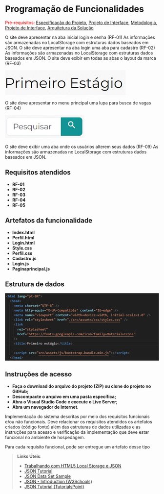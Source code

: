 # Programação de Funcionalidades

<span style="color:red">Pré-requisitos: <a href="2-Especificação do Projeto.md"> Especificação do Projeto</a></span>, <a href="3-Projeto de Interface.md"> Projeto de Interface</a>, <a href="4-Metodologia.md"> Metodologia</a>, <a href="3-Projeto de Interface.md"> Projeto de Interface</a>, <a href="5-Arquitetura da Solução.md"> Arquitetura da Solução</a>

O site deve apresentar na aba inicial login e senha (RF-01) 
As informações são armazenadas no LocalStorage com estruturas dados baseados em JSON.
O site deve apresentar na aba login uma aba para cadastro (RF-02)
As informações são armazenadas no LocalStorage com estruturas dados baseados em JSON.
O site deve exibir em todas as abas o layout da marca (RF-03)

![Funcionalidades](img/Logo.png)

O site deve apresentar no menu principal uma lupa para busca de vagas (RF-04)

![Funcionalidades](img/Lupa.png)

O site deve exibir uma aba onde os usuários alterem seus dados (RF-09)
As informações são armazenadas no LocalStorage com estruturas dados baseados em JSON.

## Requisitos atendidos

- **RF-01**
- **RF-02**
- **RF-03**
- **RF-04**
- **RF-05**

## Artefatos da funcionalidade

- **Index.html**
- **Perfil.html**
- **Login.html**
- **Style.css**
- **Perfil.css**
- **Cadastro.js**
- **Login.js**
- **Paginaprincipal.js**

## Estrutura de dados

![Funcionalidades](img/EstruturaDados.png)

## Instruções de acesso

- **Faça o download do arquivo do projeto (ZIP) ou clone do projeto no GitHub;**
- **Descompacte o arquivo em uma pasta específica;**
- **Abra o Visual Studio Code e execute o Live Server;**
- **Abra um navegador de Internet.**

Implementação do sistema descritas por meio dos requisitos funcionais e/ou não funcionais. Deve relacionar os requisitos atendidos os artefatos criados (código fonte) além das estruturas de dados utilizadas e as instruções para acesso e verificação da implementação que deve estar funcional no ambiente de hospedagem.

Para cada requisito funcional, pode ser entregue um artefato desse tipo

> **Links Úteis**:
>
> - [Trabalhando com HTML5 Local Storage e JSON](https://www.devmedia.com.br/trabalhando-com-html5-local-storage-e-json/29045)
> - [JSON Tutorial](https://www.w3resource.com/JSON)
> - [JSON Data Set Sample](https://opensource.adobe.com/Spry/samples/data_region/JSONDataSetSample.html)
> - [JSON - Introduction (W3Schools)](https://www.w3schools.com/js/js_json_intro.asp)
> - [JSON Tutorial (TutorialsPoint)](https://www.tutorialspoint.com/json/index.htm)